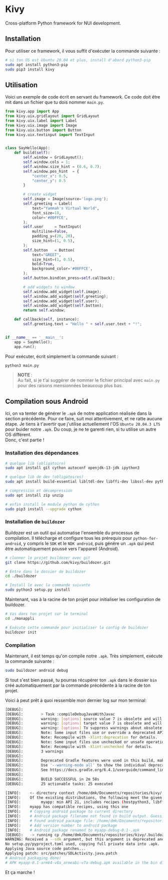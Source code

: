 # Kivy
Cross-platform Python framework for NUI development.
<br/>

## Installation
Pour utiliser ce framework, il vous suffit d'exécuter la commande
suivante :

```sh
# si ton OS est Ubuntu 20.04 et plus, install d'abord python3-pip
sudo apt install python3-pip
sudo pip3 install kivy
```

## Utilisation
Voici un exemple de code écrit en servant du framework. Ce code 
doit être mit dans un fichier que tu dois nommer `main.py`.

```python
from kivy.app import App
from kivy.uix.gridlayout import GridLayout
from kivy.uix.label import Label
from kivy.uix.image import Image
from kivy.uix.button import Button
from kivy.uix.textinput import TextInput


class SayHello(App):
    def build(self):
        self.window = GridLayout();
        self.window.cols = 1;
        self.window.size_hint = (0.6, 0.7);
        self.window.pos_hint  = {
            "center_x": 0.5,
            "center_y": 0.5
        }

        # create widget
        self.image = Image(source='logo.png');
        self.greeting = Label(
            text="Yammah's Virtual World",
            font_size=18,
            color='#00FFCE',
        );
        self.user     = TextInput(
            multiline=False,
            padding_y=(20, 20),
            size_hint=(1, 0.5),
        );
        self.button   = Button(
            text="GREET",
            size_hint=(1, 0.5),
            bold=True,
            background_color='#00FFCE',
        );
        self.button.bind(on_press=self.callback);

        # add widgets to window
        self.window.add_widget(self.image);
        self.window.add_widget(self.greeting);
        self.window.add_widget(self.user);
        self.window.add_widget(self.button);
        return self.window;

    def callback(self, instance):
        self.greeting.text = "Hello " + self.user.text + "!";


if __name__ == '__main__':
    app = SayHello();
    app.run();

```

Pour exécuter, écrit simplement la commande suivant :

```sh
python3 main.py
```

>**NOTE** :<br>
> Au fait, si je t'ai suggérer de nommer le fichier principal avec 
> `main.py` pour des raisons mensionnées beaucoup plus bas.


## Compilation sous Android
Ici, on va tenter de générer le `.apk` de notre application réalisée
dans la section précédente. Pour ce faire, suit moi attentivement, et ne ratte aucune étape. Je tiens à t'avertir que j'utilise
actuellement l'OS `Ubuntu 20.04.3 LTS` pour buider notre `.apk`.
Du coup, je ne te garenti rien, si tu utilise un autre OS différent.<br>
Donc, c'est partie !

### Installation des dépendances
```sh
# quelque lib (obligatoire)
sudo apt install git cython autoconf openjdk-13-jdk ipython3

# quelque lib de dev (obligatoires)
sudo apt install build-essential libltdl-dev libffi-dev libssl-dev python-dev

# compression et décompression
sudo apt install zip unzip

# enfin install le module python de cython
sudo pip3 install --upgrade cython
```

### Installation de `buildozer`
Buildozer est un outil qui automatise l'ensemble du processus de compilation. Il télécharge et configure tous les prérequis pour `python-for-android`, y compris le `SDK` et le `NDK android`, puis génère un `.apk` qui peut être automatiquement poussé vers l'appareil (Android).

```sh
# clonner le projet buildozer avec git
git clone https://github.com/kivy/buildozer.git

# Entre dans le dossier de buildozer
cd ./buildozer

# Install le avec la commande suivante
sudo python3 setup.py install

```

Maintenant, vas à la racine de ton projet pour initialiser les
configuration de buildozer.

```sh
# Vas dans ton projet sur le terminal
cd ./monappli

# Exécute cette commande pour initialiser la config de buildozer
buildozer init

```

### Compilation
Maintenant, il est temps qu'on compile notre `.apk`. Très simplement,
exécute la commande suivante :

```sh
sudo buildozer android debug
```

Si tout s'est bien passé, tu pourras récupérer ton `.apk` dans le 
dossier `bin` créé automatiquement par la commande précédente à la 
racine de ton projet.

Voici à peut prêt à quoi ressemble mon dernier log sur mon terminal:

```sh
[DEBUG]:        
[DEBUG]:        > Task :compileDebugJavaWithJavac
[DEBUG]:        warning: [options] source value 7 is obsolete and will be removed in a future release
[DEBUG]:        warning: [options] target value 7 is obsolete and will be removed in a future release
[DEBUG]:        warning: [options] To suppress warnings about obsolete options, use -Xlint:-options.
[DEBUG]:        Note: Some input files use or override a deprecated API.
[DEBUG]:        Note: Recompile with -Xlint:deprecation for details.
[DEBUG]:        Note: Some input files use unchecked or unsafe operations.
[DEBUG]:        Note: Recompile with -Xlint:unchecked for details.
[DEBUG]:        3 warnings
[DEBUG]:        
[DEBUG]:        Deprecated Gradle features were used in this build, making it incompatible with Gradle 7.0.
[DEBUG]:        Use '--warning-mode all' to show the individual deprecation warnings.
[DEBUG]:        See https://docs.gradle.org/6.4.1/userguide/command_line_interface.html#sec:command_line_warnings
[DEBUG]:        
[DEBUG]:        BUILD SUCCESSFUL in 2m 58s
[DEBUG]:        25 actionable tasks: 25 executed

[INFO]:    <- directory context /home/dmk/Documents/repositories/kivy/.buildozer/android/platform/python-for-android
[INFO]:    Of the existing distributions, the following meet the given requirements:
[INFO]:         myapp: min API 21, includes recipes (hostpython3, libffi, openssl, sdl2_image, sdl2_mixer, sdl2_ttf, sqlite3, python3, sdl2, setuptools, six, pyjnius, android, kivy, certifi), built for archs (armeabi-v7a, arm64-v8a)
[INFO]:    myapp has compatible recipes, using this one
[INFO]:    # Copying android package to current directory
[INFO]:    # Android package filename not found in build output. Guessing...
[INFO]:    # Found android package file: /home/dmk/Documents/repositories/kivy/.buildozer/android/platform/build-arm64-v8a_armeabi-v7a/dists/myapp/build/outputs/apk/debug/myapp-debug.apk
[INFO]:    # Add version number to android package
[INFO]:    # Android package renamed to myapp-debug-0.1-.apk
[DEBUG]:   -> running cp /home/dmk/Documents/repositories/kivy/.buildozer/android/platform/build-arm64-v8a_armeabi-v7a/dists/myapp/build/outputs/apk/debug/myapp-debug.apk myapp-debug-0.1-.apk
WARNING: Received a --sdk argument, but this argument is deprecated and does nothing.
No setup.py/pyproject.toml used, copying full private data into .apk.
Applying Java source code patches...
Applying patch: src/patches/SDLActivity.java.patch
# Android packaging done!
# APK myapp-0.1-arm64-v8a_armeabi-v7a-debug.apk available in the bin directory

```
Et ça marche !
